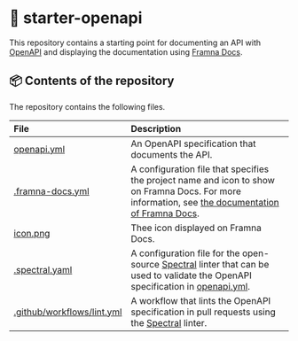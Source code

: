 # 🚀 starter-openapi

This repository contains a starting point for documenting an API with [OpenAPI](https://www.openapis.org) and displaying the documentation using [Framna Docs](https://github.com/shapehq/framna-docs).

## 📦 Contents of the repository

The repository contains the following files.

|File|Description|
|:-|:-|
|[openapi.yml](./openapi.yml)|An OpenAPI specification that documents the API.|
|[.framna-docs.yml](./.framna-docs.yml)|A configuration file that specifies the project name and icon to show on Framna Docs. For more information, see [the documentation of Framna Docs](https://github.com/shapehq/framna-docs/wiki/Adding-Documentation-to-Framna-Docs#customize-the-project).|
|[icon.png](./icon.png)|Thee icon displayed on Framna Docs.|
|[.spectral.yaml](./.spectral.yaml)| A configuration file for the open-source [Spectral](https://stoplight.io/open-source/spectral) linter that can be used to validate the OpenAPI specification in [openapi.yml](./openapi.yml).|
|[.github/workflows/lint.yml](./.github/workflows/lint.yml)| A workflow that lints the OpenAPI specification in pull requests using the [Spectral](https://stoplight.io/open-source/spectral) linter.|
